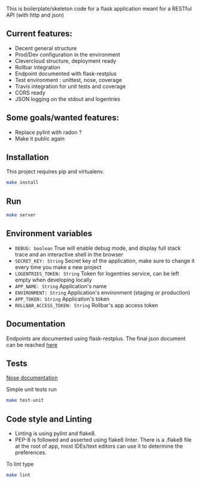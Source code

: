 This is boilerplate/skeleton code for a flask application meant for a RESTful API (with http and json)

## Current features:

 * Decent general structure
 * Prod/Dev configuration in the environment
 * Clevercloud structure, deployment ready
 * Rollbar integration
 * Endpoint documented with flask-restplus
 * Test environment : unittest, nose, coverage
 * Travis integration for unit tests and coverage
 * CORS ready
 * JSON logging on the stdout and logentries

## Some goals/wanted features:

 * Replace pylint with radon ?
 * Make it public again

## Installation

This project requires pip and virtualenv.
```bash
make install
```

## Run
```bash
make server
```

## Environment variables

 * `DEBUG: boolean` True will enable debug mode, and display full stack trace and an interactive shell in the browser
 * `SECRET_KEY: String` Secret key of the application, make sure to change it every time you make a new project
 * `LOGENTRIES_TOKEN: String` Token for logentries service, can be left empty when developing locally
 * `APP_NAME: String` Application's name
 * `ENVIRONMENT: String` Application's environment (staging or production)
 * `APP_TOKEN: String` Application's token
 * `ROLLBAR_ACCESS_TOKEN: String` Rollbar's app access token

## Documentation

Endpoints are documented using flask-restplus.
The final json document can be reached [here](http://localhost:5000/spec)

## Tests

 [Nose documentation](http://nose.readthedocs.io/en/latest/plugins/cover.html)

 Simple unit tests run
```bash
make test-unit
```

## Code style and Linting

 * Linting is using pylint and flake8.
 * PEP-8 is followed and asserted using flake8 linter. There is a .flake8 file at the root of app, most IDEs/text editors can use it to determine the preferences.

 To lint type
```bash
make lint
```
